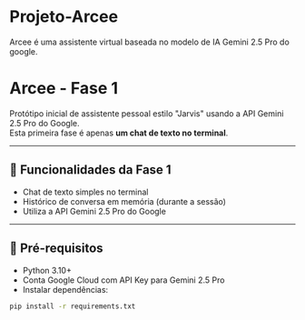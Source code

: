 # Projeto-Arcee
Arcee é uma assistente virtual baseada no modelo de IA Gemini 2.5 Pro do google.

# Arcee - Fase 1

Protótipo inicial de assistente pessoal estilo "Jarvis" usando a API Gemini 2.5 Pro do Google.  
Esta primeira fase é apenas **um chat de texto no terminal**.

---

## 🔹 Funcionalidades da Fase 1

- Chat de texto simples no terminal
- Histórico de conversa em memória (durante a sessão)
- Utiliza a API Gemini 2.5 Pro do Google

---

## 🔹 Pré-requisitos

- Python 3.10+
- Conta Google Cloud com API Key para Gemini 2.5 Pro
- Instalar dependências:
```bash
pip install -r requirements.txt

